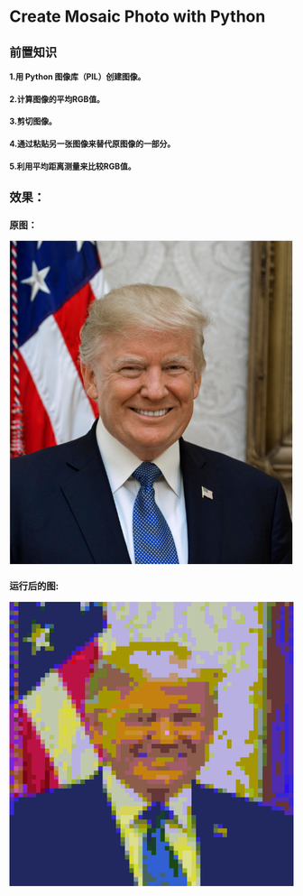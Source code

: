 # Create Mosaic Photo with Python
## 前置知识
#### 1.用 Python 图像库（PIL）创建图像。
#### 2.计算图像的平均RGB值。
#### 3.剪切图像。
#### 4.通过粘贴另一张图像来替代原图像的一部分。
#### 5.利用平均距离测量来比较RGB值。

 ## 效果：
### 原图：
![source.png](source.png)

### 运行后的图:
![mosaic.png](mosaic.png)
